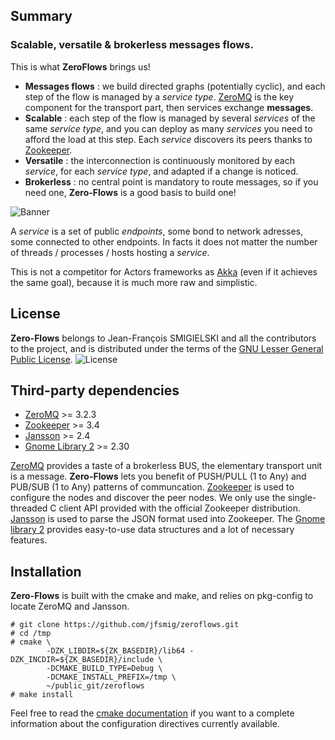 ## Summary

### Scalable, versatile & brokerless messages flows.

This is what **ZeroFlows** brings us!

* **Messages flows** : we build directed graphs (potentially cyclic), and each step of the flow is managed by a *service type*. [ZeroMQ][ZK] is the key component for the transport part, then services exchange **messages**.
* **Scalable** : each step of the flow is managed by several *services* of the same *service type*, and you can deploy as many *services* you need to afford the load at this step. Each *service* discovers its peers thanks to [Zookeeper][ZK].
* **Versatile** : the interconnection is continuously monitored by each *service*, for each *service type*, and adapted if a change is noticed.
* **Brokerless** : no central point is mandatory to route messages, so if you need one, **Zero-Flows** is a good basis to build one!

![Banner](http://jfsmig.github.io/zeroflows/images/banner.svg)

A *service* is a set of public *endpoints*, some bond to network adresses, some connected to other endpoints. In facts it does not matter the number of threads / processes / hosts hosting a *service*.

This is not a competitor for Actors frameworks as [Akka](http://akka.io) (even if it achieves the same goal), because it is much more raw and simplistic.


## License

**Zero-Flows** belongs to Jean-François SMIGIELSKI and all the contributors to the project, and is distributed under the terms of the [GNU Lesser General Public License](http://www.gnu.org/licenses/lgpl.html).
![License](http://www.gnu.org/graphics/lgplv3-88x31.png)


## Third-party dependencies

* [ZeroMQ][ZMQ] >= 3.2.3
* [Zookeeper][ZK] >= 3.4
* [Jansson][Jansson] >= 2.4
* [Gnome Library 2][GLIB2] >= 2.30

[ZeroMQ][ZMQ] provides a taste of a brokerless BUS, the elementary transport unit is a message.
**Zero-Flows** lets you benefit of PUSH/PULL (1 to Any) and PUB/SUB (1 to Any) patterns of communcation.
[Zookeeper][ZK] is used to configure the nodes and discover the peer nodes.
We only use the single-threaded C client API provided with the official Zookeeper distribution.
[Jansson][Jansson] is used to parse the JSON format used into Zookeeper.
The [Gnome library 2][GLIB2] provides easy-to-use data structures and a lot of necessary features.


## Installation

**Zero-Flows** is built with the cmake and make, and relies on pkg-config to locate ZeroMQ and Jansson.

    # git clone https://github.com/jfsmig/zeroflows.git
    # cd /tmp
    # cmake \
            -DZK_LIBDIR=${ZK_BASEDIR}/lib64 -DZK_INCDIR=${ZK_BASEDIR}/include \
            -DCMAKE_BUILD_TYPE=Debug \
            -DCMAKE_INSTALL_PREFIX=/tmp \
            ~/public_git/zeroflows
    # make install

Feel free to read the [cmake documentation](http://cmake.org) if you want to a complete information about the configuration directives currently available.

[ZK]: http://zookeeper.apache.org "Apache Zookeeper"
[ZMQ]: http://zeromq.org "ZeroMQ"
[Jansson]: http://www.digip.org/jansson/ "Jansson"
[GLIB2]: https://developer.gnome.org/glib/ "GLib-2.0"
